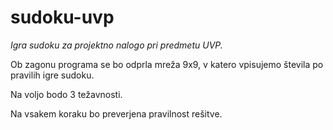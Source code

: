 # sudoku-uvp
*Igra sudoku za projektno nalogo pri predmetu UVP.*

Ob zagonu programa se bo odprla mreža 9x9, v katero vpisujemo števila po pravilih igre sudoku.

Na voljo bodo 3 težavnosti.

Na vsakem koraku bo preverjena pravilnost rešitve.
